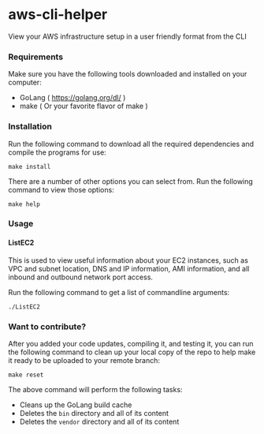 # aws-cli-helper

View your AWS infrastructure setup in a user friendly format from the CLI

### Requirements

Make sure you have the following tools downloaded and installed on your computer:

* GoLang ( https://golang.org/dl/ )
* make ( Or your favorite flavor of make )

### Installation

Run the following command to download all the required dependencies and compile the programs for use:

```
make install
```

There are a number of other options you can select from.  Run the following command to view those options:

```
make help
```

### Usage

#### ListEC2
This is used to view useful information about your EC2 instances, such as VPC and subnet location, DNS and IP 
information, AMI information, and all inbound and outbound network port access.  

Run the following command to get a list of commandline arguments:

```
./ListEC2
```

### Want to contribute?

After you added your code updates, compiling it, and testing it, you can run the following command
to clean up your local copy of the repo to help make it ready to be uploaded to your remote branch:
 

```
make reset
```

The above command will perform the following tasks:

* Cleans up the GoLang build cache
* Deletes the `bin` directory and all of its content
* Deletes the `vendor` directory and all of its content



